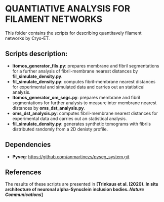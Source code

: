 # QUANTIATIVE ANALYSIS FOR FILAMENT NETWORKS

This folder contains the scripts for describing quantitavely filament networks by Cryo-ET. 

## Scripts description:

- **ltomos_generator_fils.py**: prepares membrane and fibril segmentations for a further analysis of fibril-membrane nearest distances by **fil_simulate_density.py**.
- **fil_simulate_density.py**: computes fibril-membrane nearest distances for experimental and simulated data and carries out an statistical analysis.
- **ltomos_generator_om_segs.py**: prepares membrane and fibril segmentations for further analysis to measure inter membrane nearest distances by **oms_dst_analysis.py**.
- **oms_dst_analysis.py**: computes fibril-membrane nearest distances for experimental data and carries out an statistical analysis.
- **fil_simulate_density.py**: generates synthetic tomograms with fibrils distributed randomly from a 2D denisty profile.

## Dependencies

- **Pyseg**: https://github.com/anmartinezs/pyseg_system.git

## References

The results of these scripts are presented in **[Trinkaus et al. (2020). In situ architecture of neuronal alpha-Synuclein inclusion bodies. *Nature Communications*]**
